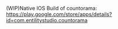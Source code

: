 (WIP)Native IOS Build of countorama: 
https://play.google.com/store/apps/details?id=com.entilitystudio.countorama
